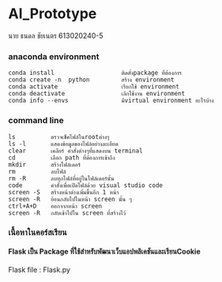 # AI_Prototype

นาย ธนดล ชัยเนตร 613020240-5

### anaconda environment
    conda install                   ติดตั้งpackage ที่ต้องการ
    conda create -n  python         สร้าง environment
    conda activate                  เรียกใช้ environment
    conda deactivate                เลิกใช้งาน environment
    conda info --envs               มีvirtual environment อะไรบ้าง
### command line
    ls          ตรวจเช็คไฟล์ในrootต่างๆ
    ls -l       แสดงข้อมูลของไฟล์อย่างละเอียด
    clear       เคลียร์ คำสั่งต่างๆที่แสดงบน terminal
    cd          เลือก path ที่ต้องการเข้าถึง
    mkdir       สร้างโฟล์เดอร์
    rm          ลบไฟล์
    rm -R       ลบทุกไฟล์ที่อยู่ในโฟล์เดอร์นั้น
    code        คำสั่งเพื่อเปิดไฟล์ด้วย visual studio code
    screen -S   สร้างหน้าต่างเพิ่มขึ้นอีก 1 หน้า
    screen -R   ย้อนกลับไปในหน้า screen นั้น ๆ
    ctrl+A+D    ออกจากหน้า screen
    screen -R   กลับเข้าไปใน screen ที่สร้างไว้

### เนื้อหาในคอร์สเรียน
#### Flask เป็น Package ที่ใช้สำหรับพัฒนาเว็บแอปพลิเคชันและเรียนCookie
Flask file : Flask.py
